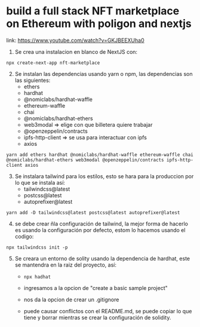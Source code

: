 # build a full stack NFT marketplace on Ethereum with poligon and nextjs

link: https://www.youtube.com/watch?v=GKJBEEXUha0


1. Se crea una instalacion en blanco de NextJS con:

`npx create-next-app nft-marketplace`

2. Se instalan las dependencias usando yarn o npm, las dependencias son las siguientes:
    * ethers
    * hardhat   
    * @nomiclabs/hardhat-waffle
    * ethereum-waffle
    * chai
    * @nomiclabs/hardhat-ethers
    * web3modal  => elige con que billetera quiere trabajar
    * @openzeppelin/contracts
    * ipfs-http-client      => se usa para interactuar con ipfs
    * axios   


`yarn add ethers hardhat @nomiclabs/hardhat-waffle ethereum-waffle chai @nomiclabs/hardhat-ethers web3modal @openzeppelin/contracts ipfs-http-client axios`

3. Se instalara tailwind para los estilos, esto se hara para la produccion por lo que se instala así:
    * tailwindcss@latest
    * postcss@latest
    * autoprefixer@latest

`yarn add -D tailwindcss@latest postcss@latest autoprefixer@latest`

4. se debe crear ñla configuración de tailwind, la mejor forma de hacerlo es usando la configuración por defecto, estom lo hacemos usando el codigo:

`npx tailwindcss init -p`


5. Se creara un entorno de solity usando la dependencia de hardhat, este se mantendra en la raiz del proyecto,  así:

    * `npx hadhat`
 
    * ingresamos a la opcion de "create a basic sample project"

    * nos da la opcion de crear un .gitignore

    * puede causar conflictos con el README.md, se puede copiar lo que tiene y borrar mientras se crear la configuración de solidity.

